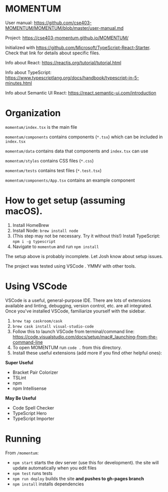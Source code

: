 # MOMENTUM
User manual: https://github.com/cse403-MOMENTUM/MOMENTUM/blob/master/user-manual.md

Project: https://cse403-momentum.github.io/MOMENTUM/

Initialized with https://github.com/Microsoft/TypeScript-React-Starter. Check that link for details about specific files.

Info about React: https://reactjs.org/tutorial/tutorial.html

Info about TypeScript: https://www.typescriptlang.org/docs/handbook/typescript-in-5-minutes.html

Info about Semantic UI React: https://react.semantic-ui.com/introduction

# Organization
`momentum/index.tsx` is the main file

`momentum/components` contains components (`*.tsx`) which can be included in `index.tsx`

`momentum/data` contains data that components and `index.tsx` can use

`momentum/styles` contains CSS files (`*.css`)

`momentum/tests` contains test files (`*.test.tsx`)

`momentum/components/App.tsx` contains an example component

# How to get setup (assuming macOS).
1. Install HomeBrew
2. Install Node: `brew install node`
3. (This step may not be necessary. Try it without this!) Install TypeScript: `npm i -g typescript`
4. Navigate to `momentum` and run `npm install`

The setup above is probably incomplete. Let Josh know about setup issues.

The project was tested using VSCode . YMMV with other tools.

# Using VSCode
VSCode is a useful, general-purpose IDE. There are lots of extensions available and linting, debugging, version control, etc. are all integrated. Once you've installed VSCode, familiarize yourself with the sidebar.

1. `brew tap caskroom/cask`
2. `brew cask install visual-studio-code`
3. Follow this to launch VSCode from terminal/command line: https://code.visualstudio.com/docs/setup/mac#_launching-from-the-command-line
4. To open MOMENTUM run `code .` from this directory.
5. Install these useful extensions (add more if you find other helpful ones):

**Super Useful**
- Bracket Pair Colorizer
- TSLint
- npm
- npm Intellisense

**May Be Useful**
- Code Spell Checker
- TypeScript Hero
- TypeScript Importer

# Running
From `/momentum`:
- `npm start` starts the dev server (use this for development). the site will update automatically when you edit files
- `npm test` runs tests
- `npm run deploy` builds the site **and pushes to gh-pages branch**
- `npm install` installs dependencies
